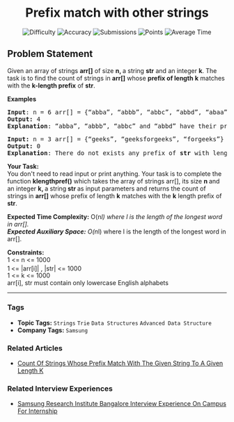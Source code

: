 <h1 align="center">Prefix match with other strings</h1>

<p align="center">
  <img alt="Difficulty" title="Difficulty" src="https://custom-icon-badges.demolab.com/badge/Difficulty: Medium-1F222E?style=for-the-badge&logoColor=white&logo=fire"/>
  <img alt="Accuracy" title="Accuracy" src="https://custom-icon-badges.demolab.com/badge/Accuracy: 53.02%25-1F222E?style=for-the-badge&logoColor=white&logo=target"/>
  <img alt="Submissions" title="Submissions" src="https://custom-icon-badges.demolab.com/badge/Submissions: 39K+-1F222E?style=for-the-badge&logoColor=white&logo=repo"/>
  <img alt="Points" title="Points" src="https://custom-icon-badges.demolab.com/badge/Points: 4-1F222E?style=for-the-badge&logoColor=white&logo=award"/>
  <img alt="Average Time" title="Average Time" src="https://custom-icon-badges.demolab.com/badge/Average%20Time: N/A-1F222E?style=for-the-badge&logoColor=white&logo=clock"/>
</p>

## Problem Statement

Given an array of strings <b>arr[]</b> of size <b>n, </b>a string <b>str</b> and an integer <b>k</b>. The task is to find the count of strings in <b>arr[]</b> whose <b>prefix of length</b> <b>k</b> matches with the <b>k-length prefix</b> of <b>str</b>.

<b>Examples<br></b>

<pre><b>Input</b>: n = 6 arr[] = {“abba”, “abbb”, “abbc”, “abbd”, “abaa”, “abca”} str = “abbg” k = 3
<b>Output:</b> 4 
<b>Explanation</b>: “abba”, “abbb”, “abbc” and “abbd” have their prefix of length 3 equal to 3-length prefix of <b>str</b> i.e., <b>"abb".</b></pre>

<pre><b>Input: </b>n = 3 arr[] = {“geeks”, “geeksforgeeks”, “forgeeks”} str = “ge” k = 5
<b>Output: </b>0<br><b>Explanation</b>: There do not exists any prefix of <b>str</b> with length <b>5.</b> So, there are no matches possible.</pre>

<b>Your Task:  </b><br>You don't need to read input or print anything. Your task is to complete the function <b>klengthpref()</b> which takes the array of strings arr[], its size <b>n </b>and an integer <b>k, </b>a string<b> str </b>as input parameters and returns the count of strings in <b>arr[]</b> whose prefix of length <b>k</b> matches with the <b>k</b> length prefix of <b>str</b>.

<b>Expected Time Complexity:</b> O(n*l) where l is the length of the longest word in arr[].<br><b>Expected Auxiliary Space:</b> O(n*l) where l is the length of the longest word in arr[].<br>

<b>Constraints:</b><br>1 <= n <= 1000<br>1<sup> </sup><= |arr[i]| , |str| <= 1000<br>1 <= k <= 1000<br>arr[i], str must contain only lowercase English alphabets<br>


<hr>

### Tags
- **Topic Tags:** `Strings` `Trie` `Data Structures` `Advanced Data Structure`
- **Company Tags:** `Samsung`

### Related Articles
- [Count Of Strings Whose Prefix Match With The Given String To A Given Length K](https://www.geeksforgeeks.org/count-of-strings-whose-prefix-match-with-the-given-string-to-a-given-length-k/)

### Related Interview Experiences
- [Samsung Research Institute Bangalore Interview Experience On Campus For Internship](https://www.geeksforgeeks.org/samsung-research-institute-bangalore-interview-experience-on-campus-for-internship/)
